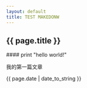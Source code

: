 ```yaml
---
layout: default
title: TEST MAKEDONW
---
```

<h2>{{ page.title }}</h2>
#### print "hello world!"
<p>我的第一篇文章</p>
<p>{{ page.date | date_to_string }}</p>
